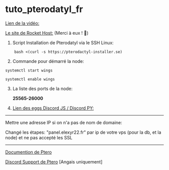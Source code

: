 # tuto_pterodatyl_fr

   [Lien de la vidéo:](https://www.youtube.com/watch?v=LGUBT9Ebq-Q)


[Le site de Rocket Host:](https://rocket-host.fr/)     (Merci à eux ! 🥰) 

1) Script Installation de Pterodatyl via le SSH Linux:
```
    bash <(curl -s https://pterodactyl-installer.se)
```

2) Commande pour démarré la node:

```
systemctl start wings
```
```
systemctl enable wings
```

3) La liste des ports de la node:
   
   **25565-26000**

5) [Lien des eggs Discord JS / Discord PY:]( https://www.clictune.com/iFSY)

-----------------------------------------------------------------------------------------

Mettre une adresse IP si on n'a pas de nom de domaine:

Changé les étapes: "panel.elexyr22.fr" par ip de votre vps (pour la db, et la node) et ne pas accepté les SSL
     
-----------------------------------------------------------------------------------------

[Documention de Ptero](https://pterodactyl.io/project/introduction.html)

[Discord Support de Ptero](https://discord.com/invite/pterodactyl) [Angais uniquement]
